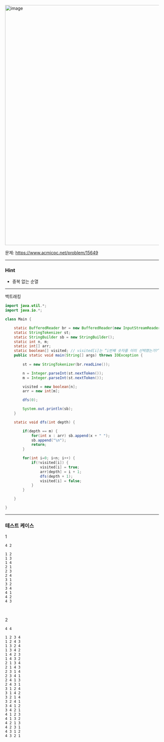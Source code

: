 <img width="1192" height="785" alt="image" src="https://github.com/user-attachments/assets/f7e118ec-38d8-40dc-922d-41bc604ef342" />

문제: https://www.acmicpc.net/problem/15649

---

### Hint

- 중복 없는 순열 

---

백트래킹

```java
import java.util.*;
import java.io.*;

class Main {

    static BufferedReader br = new BufferedReader(new InputStreamReader(System.in)); 
    static StringTokenizer st;
    static StringBuilder sb = new StringBuilder();
    static int n, m;
    static int[] arr;
    static boolean[] visited; // visited[i]는 “i번째 숫자를 이미 선택했는가?”를 체크하는 배열
    public static void main(String[] args) throws IOException {
        
        st = new StringTokenizer(br.readLine());

        n = Integer.parseInt(st.nextToken());
        m = Integer.parseInt(st.nextToken());

        visited = new boolean[n];
        arr = new int[m];

        dfs(0);

        System.out.println(sb);
    }    

    static void dfs(int depth) {

        if(depth == m) {
            for(int x : arr) sb.append(x + " ");
            sb.append("\n");
            return;
        }

        for(int i=0; i<n; i++) {
            if(!visited[i]) {
                visited[i] = true;
                arr[depth] = i + 1;
                dfs(depth + 1);
                visited[i] = false;
            }
        }

    }

}
```

---

### 테스트 케이스


1
```
4 2
```

```
1 2
1 3
1 4
2 1
2 3
2 4
3 1
3 2
3 4
4 1
4 2
4 3
```

&nbsp;

2
```
4 4
```

```
1 2 3 4
1 2 4 3
1 3 2 4
1 3 4 2
1 4 2 3
1 4 3 2
2 1 3 4
2 1 4 3
2 3 1 4
2 3 4 1
2 4 1 3
2 4 3 1
3 1 2 4
3 1 4 2
3 2 1 4
3 2 4 1
3 4 1 2
3 4 2 1
4 1 2 3
4 1 3 2
4 2 1 3
4 2 3 1
4 3 1 2
4 3 2 1
```